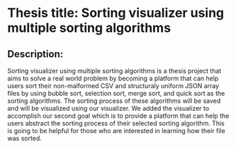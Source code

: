 # Thesis title: Sorting visualizer using multiple sorting algorithms

## Description:

Sorting visualizer using multiple sorting algorithms is a thesis project that aims to solve a real world problem by becoming a platform that can help users sort their non-malformed CSV and structuraly uniform JSON array files by using bubble sort, selection sort, merge sort, and quick sort as the sorting algorithms. The sorting process of these algorithms will be saved and will be visualized using our visualizer. We added the visualizer to accomplish our second goal which is to provide a platform that can help the users abstract the sorting process of their selected sorting algorithm. This is going to be helpful for those who are interested in learning how their file was sorted.
